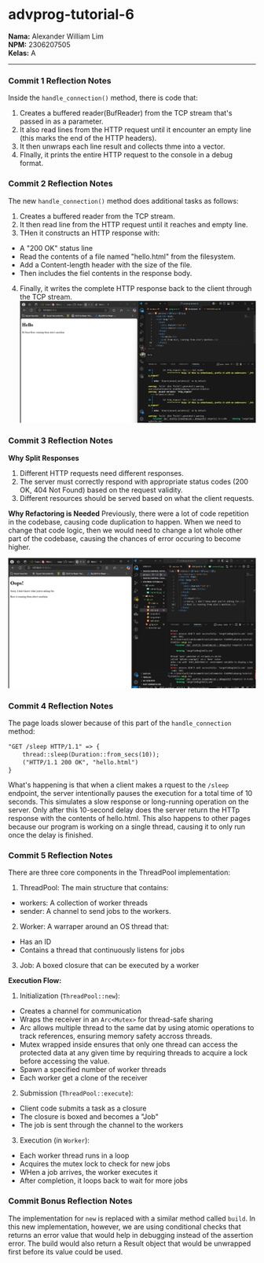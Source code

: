 # advprog-tutorial-6
**Nama:** Alexander William Lim  
**NPM:** 2306207505  
**Kelas:** A

---
### Commit 1 Reflection Notes
Inside the `handle_connection()` method, there is code that: 
1. Creates a buffered reader(BufReader) from the TCP stream that's passed in as a parameter.
2. It also read lines from the HTTP request until it encounter an empty line (this marks the end of the HTTP headers).
3. It then unwraps each line result and collects thme into a vector.
4. FInally, it prints the entire HTTP request to the console in a debug format.

### Commit 2 Reflection Notes
The new `handle_connection()` method does additional tasks as follows:
1. Creates a buffered reader from the TCP stream.
2. It then read line from the HTTP request until it reaches and empty line.
3. THen it constructs an HTTP response with:
- A "200 OK" status line
- Read the contents of a file named "hello.html" from the filesystem.
- Add a Content-length header with the size of the file.
- Then includes the fiel contents in the response body.
4. Finally, it writes the complete HTTP response back to the client through the TCP stream.
![Commit 2 screen capture](/assets/commit2.jpg)

### Commit 3 Reflection Notes
**Why Split Responses**
1. Different HTTP requests need different responses.
2. The server must correctly respond with appropriate status codes (200 OK, 404 Not Found) based on the request validity.
3. Different resources should be served based on what the client requests.

**Why Refactoring is Needed**
Previously, there were a lot of code repetition in the codebase, causing code duplication to happen. When we need to change that code logic, then we would need to change a lot whole other part of the codebase, causing the chances of error occuring to become higher.

![Commit 3 screen capture](/assets/commit3.jpg)

### Commit 4 Reflection Notes
The page loads slower because of this part of the `handle_connection` method:
```
"GET /sleep HTTP/1.1" => {
    thread::sleep(Duration::from_secs(10));
    ("HTTP/1.1 200 OK", "hello.html")
}
```
What's happening is that when a client makes a rquest to the `/sleep` endpoint, the server intentionally pauses the execution for a total time of 10 seconds. This simulates a slow response or long-running operation on the server. Only after this 10-second delay does the server return the HTTp response with the contents of hello.html. This also happens to other pages because our program is working on a single thread, causing it to only run once the delay is finished.

### Commit 5 Reflection Notes
There are three core components in the ThreadPool implementation:
1. ThreadPool: The main structure that contains:
- workers: A collection of worker threads
- sender: A channel to send jobs to the workers.
2. Worker: A warraper around an OS thread that:
- Has an ID
- Contains a thread that continuously listens for jobs
3. Job: A boxed closure that can be executed by a worker

**Execution Flow:**
1. Initialization (`ThreadPool::new`):
- Creates a channel for communication
- Wraps the receiver in an `Arc<Mutex>` for thread-safe sharing 
- Arc allows multiple thread to the same dat by using atomic operations to track references, ensuring memory safety accross threads.
- Mutex wrapped inside ensures that only one thread can access the protected data at any given time by requiring threads to acquire a lock before accessing the value.
- Spawn a specified number of worker threads
- Each worker get a clone of the receiver
2. Submission (`ThreadPool::execute`):
- Client code submits a task as a closure
- The closure is boxed and becomes a "Job"
- The job is sent through the channel to the workers
3. Execution (in `Worker`):
- Each worker thread runs in a loop
- Acquires the mutex lock to check for new jobs
- WHen a job arrives, the worker executes it
- After completion, it loops back to wait for more jobs

### Commit Bonus Reflection Notes
The implementation for `new` is replaced with a similar method called `build`. In this new implementation, however, we are using conditional checks that returns an error value that would help in debugging instead of the assertion error. The build would also return a Result object that would be unwrapped first before its value could be used.